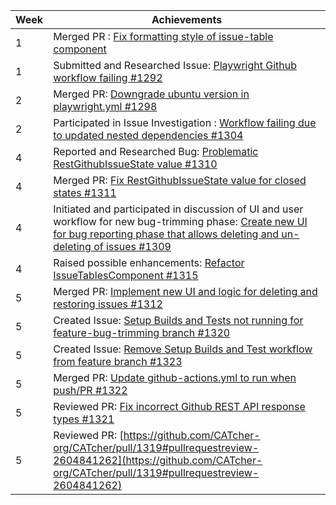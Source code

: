 | Week | Achievements                                                                                                                                                                                                                                  |
| ---- | --------------------------------------------------------------------------------------------------------------------------------------------------------------------------------------------------------------------------------------------- |
| 1    | Merged PR : [Fix formatting style of issue-table component](https://github.com/CATcher-org/CATcher/pull/1291)                                                                                                                                 |
| 1    | Submitted and Researched Issue: [Playwright Github workflow failing #1292](https://github.com/CATcher-org/CATcher/issues/1292)                                                                                                                |
| 2    | Merged PR: [Downgrade ubuntu version in playwright.yml #1298](https://github.com/CATcher-org/CATcher/pull/1298)                                                                                                                               |
| 2    | Participated in Issue Investigation : [Workflow failing due to updated nested dependencies #1304](https://github.com/CATcher-org/CATcher/issues/1304#issuecomment-2609636737)                                                                 |
| 4    | Reported and Researched Bug: [Problematic RestGithubIssueState value #1310](https://github.com/CATcher-org/CATcher/issues/1310)                                                                                                               |
| 4    | Merged PR: [Fix RestGithubIssueState value for closed states #1311](https://github.com/CATcher-org/CATcher/pull/1311)                                                                                                                         |
| 4    | Initiated and participated in discussion of UI and user workflow for new bug-trimming phase: [Create new UI for bug reporting phase that allows deleting and un-deleting of issues #1309](https://github.com/CATcher-org/CATcher/issues/1309) |
| 4    | Raised possible enhancements: [Refactor IssueTablesComponent #1315](https://github.com/CATcher-org/CATcher/issues/1315)                                                                                                                       |
| 5    | Merged PR: [Implement new UI and logic for deleting and restoring issues #1312](https://github.com/CATcher-org/CATcher/pull/1312)                                                                                                             |
| 5    | Created Issue: [Setup Builds and Tests not running for feature-bug-trimming branch #1320](https://github.com/CATcher-org/CATcher/issues/1320)                                                                                                 |
| 5    | Created Issue: [Remove Setup Builds and Test workflow from feature branch #1323](https://github.com/CATcher-org/CATcher/issues/1323)                                                                                                          |
| 5    | Merged PR: [Update github-actions.yml to run when push/PR #1322](https://github.com/CATcher-org/CATcher/pull/1322)                                                                                                                            |
| 5    | Reviewed PR: [Fix incorrect Github REST API response types #1321](https://github.com/CATcher-org/CATcher/pull/1321#discussion_r1948430106)                                                                                                    |
| 5    | Reviewed PR: [https://github.com/CATcher-org/CATcher/pull/1319#pullrequestreview-2604841262](https://github.com/CATcher-org/CATcher/pull/1319#pullrequestreview-2604841262)                                                                   |
